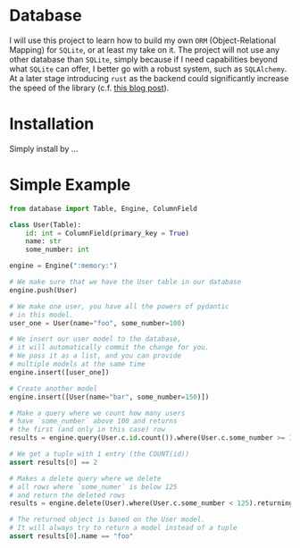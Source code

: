 # Database
I will use this project to learn how to build my own `ORM` (Object-Relational Mapping) for `SQLite`, or at least my take on it. The project will not use any other database than `SQLite`, simply because if I need capabilities beyond what `SQLite` can offer, I better go with a robust system, such as `SQLAlchemy`. At a later stage introducing `rust` as the backend could significantly increase the speed of the library (c.f. [this blog post](https://avi.im/blag/2021/fast-sqlite-inserts/)).

# Installation
Simply install by ...

# Simple Example
```python
from database import Table, Engine, ColumnField

class User(Table):
    id: int = ColumnField(primary_key = True)
    name: str
    some_number: int

engine = Engine(":memory:")

# We make sure that we have the User table in our database
engine.push(User)

# We make one user, you have all the powers of pydantic
# in this model.
user_one = User(name="foo", some_number=100)

# We insert our user model to the database, 
# it will automatically commit the change for you.
# We pass it as a list, and you can provide 
# multiple models at the same time
engine.insert([user_one])

# Create another model
engine.insert([User(name="bar", some_number=150)])

# Make a query where we count how many users
# have `some_number` above 100 and returns
# the first (and only in this case) row
results = engine.query(User.c.id.count()).where(User.c.some_number >= 100).first()

# We get a tuple with 1 entry (the COUNT(id))
assert results[0] == 2

# Makes a delete query where we delete
# all rows where `some_numer` is below 125
# and return the deleted rows
results = engine.delete(User).where(User.c.some_number < 125).returning().all()

# The returned object is based on the User model.
# It will always try to return a model instead of a tuple
assert results[0].name == "foo"
```

